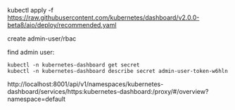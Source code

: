 kubectl apply -f https://raw.githubusercontent.com/kubernetes/dashboard/v2.0.0-beta8/aio/deploy/recommended.yaml

create admin-user/rbac

find admin user:
```
kubectl -n kubernetes-dashboard get secret
kubectl -n kubernetes-dashboard describe secret admin-user-token-w6hln
```

http://localhost:8001/api/v1/namespaces/kubernetes-dashboard/services/https:kubernetes-dashboard:/proxy/#/overview?namespace=default
